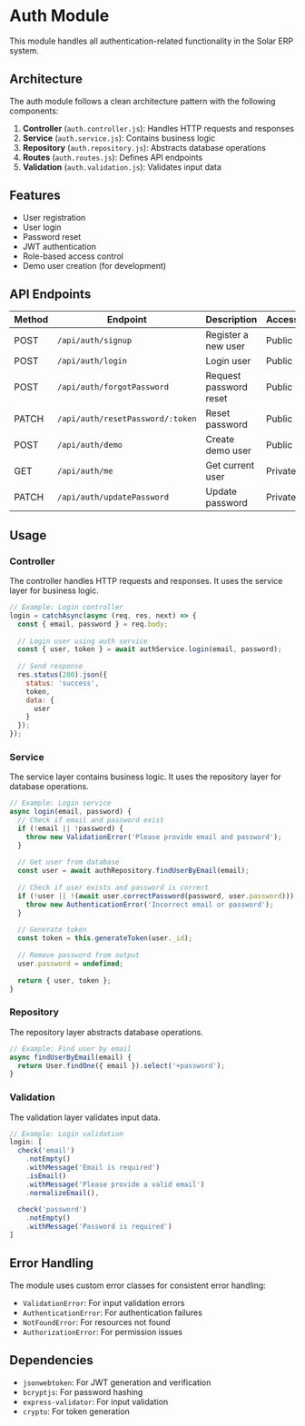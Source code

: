 # Auth Module

This module handles all authentication-related functionality in the Solar ERP system.

## Architecture

The auth module follows a clean architecture pattern with the following components:

1. **Controller** (`auth.controller.js`): Handles HTTP requests and responses
2. **Service** (`auth.service.js`): Contains business logic
3. **Repository** (`auth.repository.js`): Abstracts database operations
4. **Routes** (`auth.routes.js`): Defines API endpoints
5. **Validation** (`auth.validation.js`): Validates input data

## Features

- User registration
- User login
- Password reset
- JWT authentication
- Role-based access control
- Demo user creation (for development)

## API Endpoints

| Method | Endpoint                    | Description                | Access      |
|--------|----------------------------|----------------------------|-------------|
| POST   | `/api/auth/signup`         | Register a new user        | Public      |
| POST   | `/api/auth/login`          | Login user                 | Public      |
| POST   | `/api/auth/forgotPassword` | Request password reset     | Public      |
| PATCH  | `/api/auth/resetPassword/:token` | Reset password       | Public      |
| POST   | `/api/auth/demo`           | Create demo user           | Public      |
| GET    | `/api/auth/me`             | Get current user           | Private     |
| PATCH  | `/api/auth/updatePassword` | Update password            | Private     |

## Usage

### Controller

The controller handles HTTP requests and responses. It uses the service layer for business logic.

```javascript
// Example: Login controller
login = catchAsync(async (req, res, next) => {
  const { email, password } = req.body;
  
  // Login user using auth service
  const { user, token } = await authService.login(email, password);
  
  // Send response
  res.status(200).json({
    status: 'success',
    token,
    data: {
      user
    }
  });
});
```

### Service

The service layer contains business logic. It uses the repository layer for database operations.

```javascript
// Example: Login service
async login(email, password) {
  // Check if email and password exist
  if (!email || !password) {
    throw new ValidationError('Please provide email and password');
  }
  
  // Get user from database
  const user = await authRepository.findUserByEmail(email);
  
  // Check if user exists and password is correct
  if (!user || !(await user.correctPassword(password, user.password))) {
    throw new AuthenticationError('Incorrect email or password');
  }
  
  // Generate token
  const token = this.generateToken(user._id);
  
  // Remove password from output
  user.password = undefined;
  
  return { user, token };
}
```

### Repository

The repository layer abstracts database operations.

```javascript
// Example: Find user by email
async findUserByEmail(email) {
  return User.findOne({ email }).select('+password');
}
```

### Validation

The validation layer validates input data.

```javascript
// Example: Login validation
login: [
  check('email')
    .notEmpty()
    .withMessage('Email is required')
    .isEmail()
    .withMessage('Please provide a valid email')
    .normalizeEmail(),
    
  check('password')
    .notEmpty()
    .withMessage('Password is required')
]
```

## Error Handling

The module uses custom error classes for consistent error handling:

- `ValidationError`: For input validation errors
- `AuthenticationError`: For authentication failures
- `NotFoundError`: For resources not found
- `AuthorizationError`: For permission issues

## Dependencies

- `jsonwebtoken`: For JWT generation and verification
- `bcryptjs`: For password hashing
- `express-validator`: For input validation
- `crypto`: For token generation